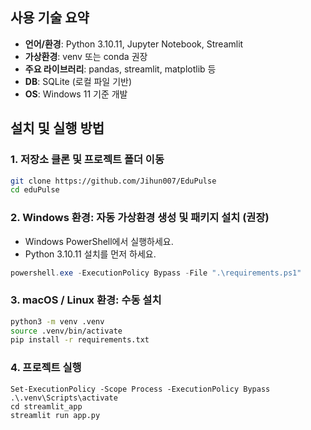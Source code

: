 ## 사용 기술 요약

- **언어/환경**: Python 3.10.11, Jupyter Notebook, Streamlit
- **가상환경**: venv 또는 conda 권장
- **주요 라이브러리**: pandas, streamlit, matplotlib 등
- **DB**: SQLite (로컬 파일 기반)
- **OS**: Windows 11 기준 개발

## 설치 및 실행 방법

### 1. 저장소 클론 및 프로젝트 폴더 이동
```bash
git clone https://github.com/Jihun007/EduPulse
cd eduPulse
```
### 2. Windows 환경: 자동 가상환경 생성 및 패키지 설치 (권장)
 - Windows PowerShell에서 실행하세요.
 - Python 3.10.11 설치를 먼저 하세요.
```powershell
powershell.exe -ExecutionPolicy Bypass -File ".\requirements.ps1"
```

### 3. macOS / Linux 환경: 수동 설치
```bash
python3 -m venv .venv
source .venv/bin/activate
pip install -r requirements.txt
```

### 4. 프로젝트 실행
```
Set-ExecutionPolicy -Scope Process -ExecutionPolicy Bypass
.\.venv\Scripts\activate
cd streamlit_app
streamlit run app.py
```
